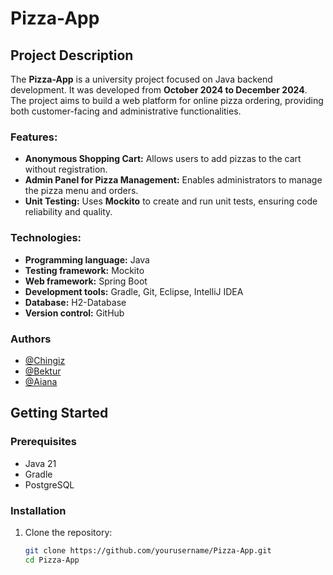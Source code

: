 # Pizza-App

## Project Description
The **Pizza-App** is a university project focused on Java backend development. It was developed from **October 2024 to December 2024**. The project aims to build a web platform for online pizza ordering, providing both customer-facing and administrative functionalities.

### Features:
- **Anonymous Shopping Cart:** Allows users to add pizzas to the cart without registration.
- **Admin Panel for Pizza Management:** Enables administrators to manage the pizza menu and orders.
- **Unit Testing:** Uses **Mockito** to create and run unit tests, ensuring code reliability and quality.

### Technologies:
- **Programming language:** Java
- **Testing framework:** Mockito
- **Web framework:** Spring Boot
- **Development tools:** Gradle, Git, Eclipse, IntelliJ IDEA
- **Database:** H2-Database
- **Version control:** GitHub

### Authors

- [@Chingiz](https://github.com/Operans)
- [@Bektur](https://github.com/bekturmsv)
- [@Aiana](https://github.com/ayanasgba)

## Getting Started

### Prerequisites
- Java 21
- Gradle
- PostgreSQL

### Installation
1. Clone the repository:
   ```bash
   git clone https://github.com/yourusername/Pizza-App.git
   cd Pizza-App
